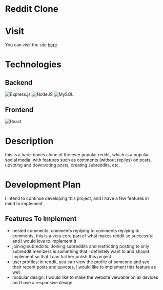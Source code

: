 # Reddit Clone

# Visit
You can visit the site [here](https://reddify.surge.sh)

# Technologies

## Backend

![Express.js](https://img.shields.io/badge/express.js-%23404d59.svg?style=for-the-badge&logo=express&logoColor=%2361DAFB) ![NodeJS](https://img.shields.io/badge/node.js-6DA55F?style=for-the-badge&logo=node.js&logoColor=white) ![MySQL](https://img.shields.io/badge/mysql-%2300f.svg?style=for-the-badge&logo=mysql&logoColor=white) 

## Frontend

![React](https://img.shields.io/badge/react-%2320232a.svg?style=for-the-badge&logo=react&logoColor=%2361DAFB)

# Description

this is a bare-bones clone of the ever popular reddit, which is a popular social media.
with features such as comments (without replies) on posts, upvoting and downvoting posts, 
creating subreddits, etc.

# Development Plan

I intend to continue developing this project, and I have a few features in mind to implement

## Features To Implement

<ul>
    <li>nested comments: comments replying to comments replying to comments, this is a very core part of
        what makes reddit so successful and I would love to implement it
    </li>
    <li>joining subreddits: Joining subreddits and restricting posting to only subreddit members is something
        that I definitely want to and should implement so that I can further polish this project
    </li>
    <li>user profiles: in reddit, you can view the profile of someone and see their recent posts and upvotes, 
    I would like to implement this feature as well.
</li>
    <li>modular design: I would like to make the website viewable on all devices and have a responsive design</li>
</ul>
